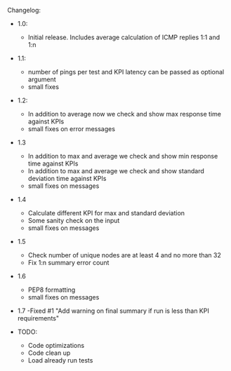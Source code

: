 Changelog:


- 1.0:
    - Initial release. Includes average calculation of ICMP replies 1:1 and 1:n

- 1.1:
    - number of pings per test and KPI latency can be passed as optional argument
    - small fixes

- 1.2:
    - In addition to average now we check and show max response time against KPIs
    - small fixes on error messages

- 1.3
    - In addition to max and average we check and show min response time against KPIs
    - In addition to max and average we check and show standard deviation time against KPIs
    - small fixes on messages

- 1.4
    - Calculate different KPI for max and standard deviation
    - Some sanity check on the input
    - small fixes on messages

- 1.5
    - Check number of unique nodes are at least 4 and no more than 32
    - Fix 1:n summary error count

- 1.6
    - PEP8 formatting
    - small fixes on messages

- 1.7
    -Fixed #1 "Add warning on final summary if run is less than KPI requirements"

- TODO:
    - Code optimizations
    - Code clean up
    - Load already run tests
